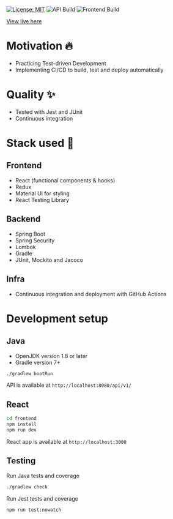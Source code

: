 
[![License: MIT](https://img.shields.io/badge/License-MIT-blue.svg)](https://opensource.org/licenses/MIT)
![API Build](https://github.com/heidichiu/bookworld/actions/workflows/deploy-api.yml/badge.svg)
![Frontend Build](https://github.com/heidichiu/bookworld/actions/workflows/deploy-frontend.yml/badge.svg)

[View live here](https://bookworld-client.herokuapp.com/)


# Motivation 🔥

* Practicing Test-driven Development
* Implementing CI/CD to build, test and deploy automatically

# Quality ✨

* Tested with Jest and JUnit
* Continuous integration

# Stack used 🧮
## Frontend
* React (functional components & hooks)
* Redux
* Material UI for styling
* React Testing Library

## Backend
* Spring Boot
* Spring Security
* Lombok
* Gradle
* JUnit, Mockito and Jacoco

## Infra
* Continuous integration and deployment with GitHub Actions


# Development setup

## Java
* OpenJDK version 1.8 or later
* Gradle version 7+

```bash
./gradlew bootRun

```
API is available at `http://localhost:8080/api/v1/`

## React
```bash
cd frontend
npm install
npm run dev
```
React app is available at `http://localhost:3000`

## Testing
Run Java tests and coverage
```bash
./gradlew check
```
Run Jest tests and coverage
```bash
npm run test:nowatch
```